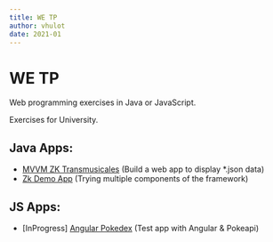 ```yaml
---
title: WE TP  
author: vhulot  
date: 2021-01
---
```


# WE TP

Web programming exercises in Java or JavaScript.  

Exercises for University.

## Java Apps:
- [MVVM ZK Transmusicales](Java/WE_MVVM_Trans) (Build a web app to display *.json data)
- [Zk Demo App](Java/WE_MVVM_Zk)   (Trying multiple components of the framework)

## JS Apps:
- [InProgress] [Angular Pokedex](JS/pokdemo) (Test app with Angular & Pokeapi)   
